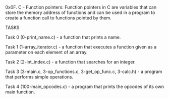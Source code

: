 0x0F. C - Function pointers: Function pointers in C are variables that can store the memory address of functions and can be used in a program to create a function call to functions pointed by them.

TASKS

Task 0 (0-print_name.c) - a function that prints a name.

Task 1 (1-array_iterator.c) - a function that executes a function given as a parameter on each element of an array.

Task 2 (2-int_index.c) - a function that searches for an integer.

Task 3 (3-main.c, 3-op_functions.c, 3-get_op_func.c, 3-calc.h) - a program that performs simple operations.

Task 4 (100-main_opcodes.c) - a program that prints the opcodes of its own main function.
